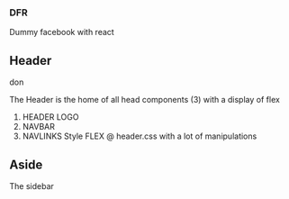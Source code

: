 ### DFR

Dummy facebook with react

## Header

don

The Header is the home of all head components (3) with a display of flex

1. HEADER LOGO
2. NAVBAR
3. NAVLINKS
   Style
   FLEX @ header.css with a lot of manipulations

## Aside
 The sidebar